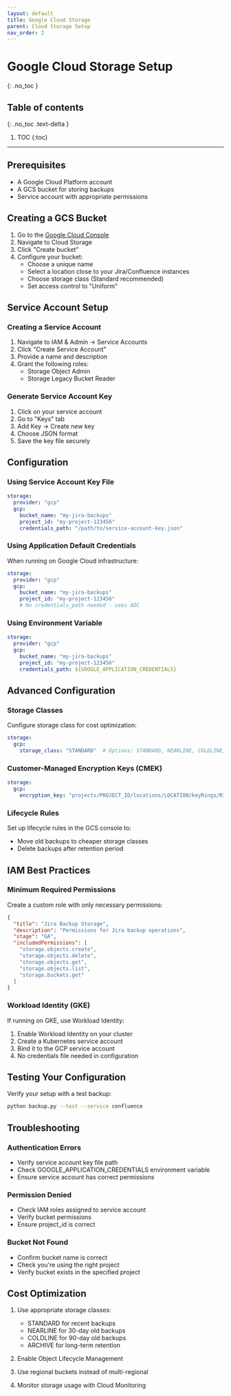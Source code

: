 ```yaml
---
layout: default
title: Google Cloud Storage
parent: Cloud Storage Setup
nav_order: 2
---
```


# Google Cloud Storage Setup
{: .no_toc }

## Table of contents
{: .no_toc .text-delta }

1. TOC
{:toc}

---

## Prerequisites

- A Google Cloud Platform account
- A GCS bucket for storing backups
- Service account with appropriate permissions

## Creating a GCS Bucket

1. Go to the [Google Cloud Console](https://console.cloud.google.com)
2. Navigate to Cloud Storage
3. Click "Create bucket"
4. Configure your bucket:
   - Choose a unique name
   - Select a location close to your Jira/Confluence instances
   - Choose storage class (Standard recommended)
   - Set access control to "Uniform"

## Service Account Setup

### Creating a Service Account

1. Navigate to IAM & Admin → Service Accounts
2. Click "Create Service Account"
3. Provide a name and description
4. Grant the following roles:
   - Storage Object Admin
   - Storage Legacy Bucket Reader

### Generate Service Account Key

1. Click on your service account
2. Go to "Keys" tab
3. Add Key → Create new key
4. Choose JSON format
5. Save the key file securely

## Configuration

### Using Service Account Key File

```yaml
storage:
  provider: "gcp"
  gcp:
    bucket_name: "my-jira-backups"
    project_id: "my-project-123456"
    credentials_path: "/path/to/service-account-key.json"
```

### Using Application Default Credentials

When running on Google Cloud infrastructure:

```yaml
storage:
  provider: "gcp"
  gcp:
    bucket_name: "my-jira-backups"
    project_id: "my-project-123456"
    # No credentials_path needed - uses ADC
```

### Using Environment Variable

```yaml
storage:
  provider: "gcp"
  gcp:
    bucket_name: "my-jira-backups"
    project_id: "my-project-123456"
    credentials_path: ${GOOGLE_APPLICATION_CREDENTIALS}
```

## Advanced Configuration

### Storage Classes

Configure storage class for cost optimization:

```yaml
storage:
  gcp:
    storage_class: "STANDARD"  # Options: STANDARD, NEARLINE, COLDLINE, ARCHIVE
```

### Customer-Managed Encryption Keys (CMEK)

```yaml
storage:
  gcp:
    encryption_key: "projects/PROJECT_ID/locations/LOCATION/keyRings/RING/cryptoKeys/KEY"
```

### Lifecycle Rules

Set up lifecycle rules in the GCS console to:
- Move old backups to cheaper storage classes
- Delete backups after retention period

## IAM Best Practices

### Minimum Required Permissions

Create a custom role with only necessary permissions:

```json
{
  "title": "Jira Backup Storage",
  "description": "Permissions for Jira backup operations",
  "stage": "GA",
  "includedPermissions": [
    "storage.objects.create",
    "storage.objects.delete",
    "storage.objects.get",
    "storage.objects.list",
    "storage.buckets.get"
  ]
}
```

### Workload Identity (GKE)

If running on GKE, use Workload Identity:

1. Enable Workload Identity on your cluster
2. Create a Kubernetes service account
3. Bind it to the GCP service account
4. No credentials file needed in configuration

## Testing Your Configuration

Verify your setup with a test backup:

```bash
python backup.py --test --service confluence
```

## Troubleshooting

### Authentication Errors

- Verify service account key file path
- Check GOOGLE_APPLICATION_CREDENTIALS environment variable
- Ensure service account has correct permissions

### Permission Denied

- Check IAM roles assigned to service account
- Verify bucket permissions
- Ensure project_id is correct

### Bucket Not Found

- Confirm bucket name is correct
- Check you're using the right project
- Verify bucket exists in the specified project

## Cost Optimization

1. Use appropriate storage classes:
   - STANDARD for recent backups
   - NEARLINE for 30-day old backups
   - COLDLINE for 90-day old backups
   - ARCHIVE for long-term retention

2. Enable Object Lifecycle Management
3. Use regional buckets instead of multi-regional
4. Monitor storage usage with Cloud Monitoring
